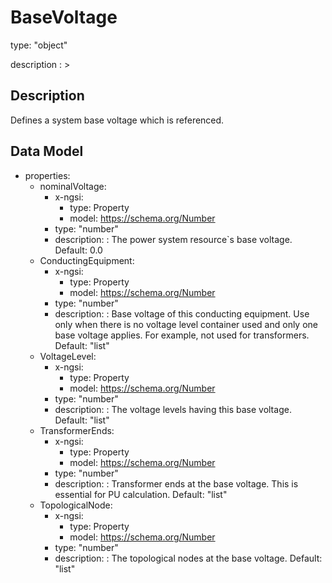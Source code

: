 # BaseVoltage
type: "object"
description : >
## Description
Defines a system base voltage which is referenced.

## Data Model
  - properties:
    - nominalVoltage:
      - x-ngsi:
        - type: Property
        - model: https://schema.org/Number
      - type: "number"
      - description: : The power system resource`s base voltage. Default: 0.0
    - ConductingEquipment:
      - x-ngsi:
        - type: Property
        - model: https://schema.org/Number
      - type: "number"
      - description: : Base voltage of this conducting equipment.  Use only when there is no voltage level container used and only one base voltage applies.  For example, not used for transformers. Default: "list"
    - VoltageLevel:
      - x-ngsi:
        - type: Property
        - model: https://schema.org/Number
      - type: "number"
      - description: : The voltage levels having this base voltage. Default: "list"
    - TransformerEnds:
      - x-ngsi:
        - type: Property
        - model: https://schema.org/Number
      - type: "number"
      - description: : Transformer ends at the base voltage.  This is essential for PU calculation. Default: "list"
    - TopologicalNode:
      - x-ngsi:
        - type: Property
        - model: https://schema.org/Number
      - type: "number"
      - description: : The topological nodes at the base voltage. Default: "list"
